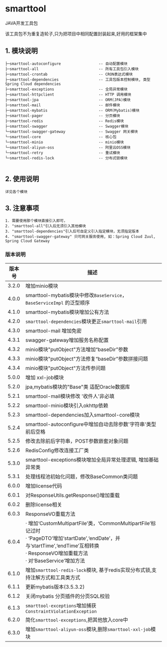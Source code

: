 # smarttool 
JAVA开发工具包

该工具包不为重复造轮子,只为把项目中相同配置封装起来,好用的框架集中

## 1. 模块说明
```text
├─smarttool-autoconfigure                 -- 自动配置模块                    
├─smarttool-all                           -- 所有工具包引入模块            
├─smarttool-crontab                       -- CRON表达式模块     
├─smarttool-dependencies                  -- 工具包版本控制模块, 类型Spring Cloud dependencies             
├─smarttool-exceptions                    -- 全局异常模块               
├─smarttool-httpclient                    -- HTTP 调用模块                   
├─smarttool-jpa                           -- ORM(JPA)模块            
├─smarttool-mail                          -- 邮件模块       
├─smarttool-mybatis                       -- ORM(Mybatis)模块                          
├─smarttool-pager                         -- 分页模块                         
├─smarttool-redis                         -- Redis模块                         
├─smarttool-swagger                       -- Swagger模块                        
└─smarttool-swagger-gateway               -- Swagger 网关模块  
└─smarttool-core                          -- 核心包       
└─smarttool-minio                         -- minio模块   
└─smarttool-aliyun-oss                    -- 阿里云OSS模块  
└─smarttool-retry                         -- 重试模块
└─smarttool-redis-lock                    -- 分布式锁模块
 
```

## 2. 使用说明
    详见各个模块

## 3. 注意事项
    1. 需要使用那个模块直接引入即可，
    2. "smarttool-all"引入后无须引入其他模块   
    3. "smarttool-dependencies"引入后可自定义引入指定模块，无须指定版本
    4. "smarttool-swagger-gateway" 只可网关服务使用, 如：Spring Cloud Zuul, Spring Cloud Gateway

### 版本说明
| 版本号   | 描述                                                                                                                                                                           | 
|-------|------------------------------------------------------------------------------------------------------------------------------------------------------------------------------|
| 3.2.0 | 增加minio模块                                                                                                                                                                    |
| 4.0.0 | smarttool-mybatis模块中修改`BaseService`，`BaseServiceImpl` 的泛型顺序                                                                                                                    |
| 4.1.0 | smarttool-mybatis模块增加公有方法                                                                                                                                                      |
| 4.2.0 | `smarttool-dependencies`模块更正`smarttool-mail`引用                                                                                                                                   |
| 4.3.0 | smarttool-mail 增加免密                                                                                                                                                            |
| 4.3.1 | swagger-gateway增加服务名称配置                                                                                                                                                      |
| 4.3.2 | minio模块"putObject"方法增加“baseDir”参数                                                                                                                                            |
| 4.3.3 | minio模块"putObject"方法修复“baseDir”参数拼接问题                                                                                                                                        |
| 4.3.4 | minio模块"putObject"方法传参问题                                                                                                                                                     |
| 5.0.0 | 增加 xxl-job模块                                                                                                                                                                 |
| 5.2.0 | jpa,mybatis模块的"Base"类 适配Oracle数据库                                                                                                                                            |
| 5.2.1 | smarttool-mail模块修改 '收件人'非必填                                                                                                                                                    |
| 5.2.2 | smarttool-minio模块引入okhttp依赖                                                                                                                                                    |
| 5.2.3 | smarttool-dependencies加入smarttool-core模块                                                                                                                                         |
| 5.2.4 | smarttool-autoconfigure中增加自动去除参数'字符串'类型前后空格                                                                                                                                    |
| 5.2.5 | 修改去除前后字符串，POST参数嵌套对象问题                                                                                                                                                       |
| 5.2.6 | RedisConfig修改连接工厂类                                                                                                                                                           |
| 5.3.0 | smarttool-exceptions模块增加全局异常处理逻辑, 增加基础异常类                                                                                                                                      |
| 5.3.1 | 处理线程池初始化问题，修改BaseCommon类问题                                                                                                                                                   |
| 6.0.0 | 增加license代码                                                                                                                                                                  |
| 6.0.1 | 对ResponseUtils.getResponse()增加重载                                                                                                                                             |
| 6.0.2 | 删除license相关                                                                                                                                                                  |
| 6.0.3 | ResponseVO重载方法                                                                                                                                                               |
| 6.0.4 | · 增加‘CustomMultipartFile’类，‘CommonMultipartFile’标记过时  <br/>· ‘PageDTO’增加‘startDate’,‘endDate’，并与‘startTime’,‘endTime’互相转换 <br/> · ResponseVO增加重载方法 <br/> · 对‘BaseService’增加方法 |
| 6.1.0 | 增加`smarttool-redis-lock`模块, 基于redis实现分布式锁,支持注解方式和工具类方式                                                                                                                         |
| 6.1.1 | 更新mybatis版本(3.5.3.2)                                                                                                                                                         |
| 6.1.2 | 关闭mybatis 分页插件的分页SQL校验                                                                                                                                                       |
| 6.1.3 | `smarttool-exceptions`增加捕获`ConstraintViolationException`                                                                                                                       |
| 6.2.0 | 简化`smarttool-exceptions`,把其他放入core中                                                                                                                                            |
| 6.3.0 | 增加`smarttool-aliyun-oss`模块,删除`smarttool-xxl-job`模块                                                                                                                               |













